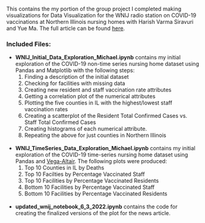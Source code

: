  This contains the my portion of the group project I completed making visualizations for Data Visualization for the WNIJ radio station on COVID-19 vaccinations at Northern Illinois nursing homes with Harish Varma Siravuri and Yue Ma. The full article can be found <a href="https://www.northernpublicradio.org/2022-06-03/despite-case-counts-vaccination-rates-vary-among-illinois-nursing-home-residents-and-staff">here</a>.<br>
 <h3>Included Files:</h3>
 <ul>
   <li><b>WNIJ_Initial_Data_Exploration_Michael.ipynb</b> contains my initial exploration of the COVID-19 non-time series nursing home dataset using Pandas and Matplotlib with the following steps:
    <ol>
      <li>Finding a description of the initial dataset</li>
      <li>Checking for facilities with missing data</li>
      <li>Creating new resident and staff vaccination rate attributes</li>
      <li>Getting a correlation plot of the numerical attributes</li>
     <li>Plotting the five counties in IL with the highest/lowest staff vaccination rates</li>
     <li>Creating a scatterplot of the Resident Total Confirmed Cases vs. Staff Total Confirmed Cases</li>
     <li>Creating histograms of each numerical attribute.</li>
     <li>Repeating the above for just counties in Northern Illinois</li>
    </ol>
    </li><br>
  <li><b>WNIJ_TimeSeries_Data_Exploration_Michael.ipynb</b> contains my initial exploration of the COVID-19 time-series nursing home dataset using Pandas and <a href="https://altair-viz.github.io/index.html">Vega-Altair</a>. The following plots were produced:
   <ol>
     <li>Top 10 Counties in IL by Deaths</li>
     <li>Top 10 Facilties by Percentage Vaccinated Staff</li>
     <li>Top 10 Facilities by Percentage Vaccinated Residents</li>
     <li>Bottom 10 Facilities by Percentage Vaccinated Staff</li>
     <li>Bottom 10 Facilities by Percentage Vaccinated Residents</li>
   </ol>
  </li><br>
  <li><b>updated_wnij_notebook_6_3_2022.ipynb</b> contains the code for creating the finalized versions of the plot for the news article.</li>
 </ul>
